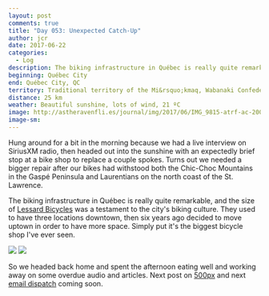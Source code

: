 ```yaml
---
layout: post
comments: true
title: "Day 053: Unexpected Catch-Up"
author: jcr
date: 2017-06-22
categories:
  - Log
description: The biking infrastructure in Québec is really quite remarkable.
beginning: Québec City
end: Québec City, QC
territory: Traditional territory of the Mi&rsquo;kmaq, Wabanaki Confederacy, Innu and Haudenosaunee 
distance: 25 km
weather: Beautiful sunshine, lots of wind, 21 ºC
image: http://astheravenfli.es/journal/img/2017/06/IMG_9815-atrf-ac-2000-web.jpg
image-sm:
---
```


Hung around for a bit in the morning because we had a live interview on SiriusXM radio, then headed out into the sunshine with an expectedly brief stop at a bike shop to replace a couple spokes. Turns out we needed a bigger repair after our bikes had withstood both the Chic-Choc Mountains in the Gaspé Peninsula and Laurentians on the north coast of the St. Lawrence.

The biking infrastructure in Québec is really quite remarkable, and the size of <a href="https://lessardbicycles.com" target="blank">Lessard Bicycles</a> was a testament to the city's biking culture. They used to have three locations downtown, then six years ago decided to move uptown in order to have more space. Simply put it's the biggest bicycle shop I've ever seen.

<img src="http://astheravenfli.es/journal/img/2017/06/IMG_9822-atrf-ac-2000-web.jpg">

<img src="http://astheravenfli.es/journal/img/2017/06/IMG_9820-atrf-ac-2000-web.jpg">

So we headed back home and spent the afternoon eating well and working away on some overdue audio and articles. Next post on <a href="http://iso.500px.com" target="blank">500px</a> and next <a href="http://astheravenfli.es/follow/" target="blank">email dispatch</a> coming soon.